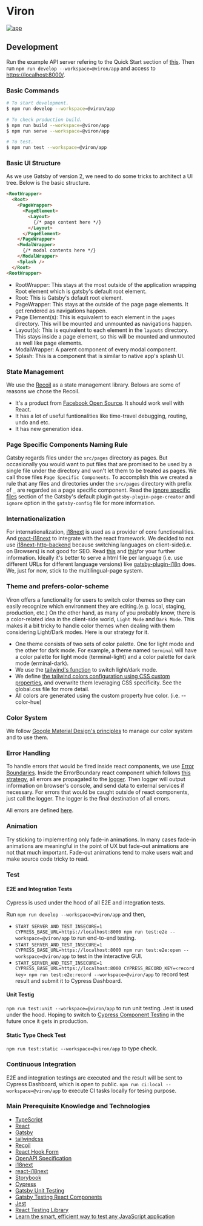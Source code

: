 # Viron

[![app](https://img.shields.io/endpoint?url=https://dashboard.cypress.io/badge/simple/s6jfta&style=for-the-badge&logo=cypress)](https://dashboard.cypress.io/projects/s6jfta/runs)

## Development

Run the example API server refering to the Quick Start section of [this](../../example/nodejs/README.md).
Then run `npm run develop --workspace=@viron/app` and access to [https://localhost:8000/](https://localhost:8000/).

### Basic Commands

```sh
# To start development.
$ npm run develop --workspace=@viron/app

# To check production build.
$ npm run build --workspace=@viron/app
$ npm run serve --workspace=@viron/app

# To test.
$ npm run test --workspace=@viron/app
```

### Basic UI Structure
As we use Gatsby of version 2, we need to do some tricks to architect a UI tree. Below is the basic structure.

```html
<RootWrapper>
  <Root>
    <PageWrapper>
      <PageElement>
        <Layout>
          {/* page content here */}
        </Layout>
      </PageElement>
    </PageWrapper>
    <ModalWrapper>
      {/* modal contents here */}
    </ModalWrapper>
    <Splash />
  </Root>
<RootWrapper>
```

- RootWrapper: This stays at the most outside of the application wrapping Root element which is gatsby's default root element.
- Root: This is Gatsby's default root element.
- PageWrapper: This stays at the outside of the page page elements. It get rendered as navigations happen.
- Page Element(s): This is equivalent to each element in the `pages` directory. This will be mounted and unmounted as navigations happen.
- Layout(s): This is equivalent to each element in the `layouts` directory. This stays inside a page element, so this will be mounted and unmouted as well like page elements.
- ModalWrapper: A parent component of every modal component.
- Splash: This is a component that is similar to native app's splash UI.

### State Management

We use the [Recoil](https://recoiljs.org/) as a state management library. Belows are some of reasons we chose the Recoil.
- It's a product from [Facebook Open Source](https://opensource.facebook.com/). It should work well with React.
- It has a lot of useful funtionalities like time-travel debugging, routing, undo and etc.
- It has new generation idea.

### Page Specific Components Naming Rule

Gatsby regards files under the `src/pages` directory as pages. But occasionally you would want to put files that are promised to be used by a single file under the directory and won't let them to be treated as pages. We call those files `Page Specific Components`.
To accomplish this we created a rule that any files and directories under the `src/pages` directory with prefix of `_` are regarded as a page specific component. Read the [ignore specific files](https://www.gatsbyjs.com/plugins/gatsby-plugin-page-creator/?=#ignoring-specific-files) section of the Gatsby's default plugin `gatsby-plugin-page-creator` and `ignore` option in the `gatsby-config` file for more information.

### Internationalization

For internationalization, [i18next](https://www.i18next.com/) is used as a provider of core functionalities. And [react-i18next](https://react.i18next.com/) to integrate with the react framework.
We decided to not use [i18next-http-backend](https://github.com/i18next/i18next-http-backend) because switching languages on client-side(i.e. on Browsers) is not good for SEO. Read [this](https://developers.google.com/search/docs/advanced/crawling/managing-multi-regional-sites?hl=en&ref_topic=2370587&visit_id=637521501660173954-3611086595&rd=1) and [this](https://itnext.io/techniques-approaches-for-multi-language-gatsby-apps-8ba13ff433c5)for your further information.
Ideally it's better to serve a html file per language (i.e. use different URLs for different language versions) like [gatsby-plugin-i18n](https://github.com/angeloocana/gatsby-plugin-i18n) does. We, just for now, stick to the multilingual-page system.

### Theme and prefers-color-scheme
Viron offers a functionality for users to switch color themes so they can easily recognize which environment they are editing.(e.g. local, staging, production, etc.) On the other hand, as many of you probably know, there is a color-related idea in the client-side world, `Light Mode` and `Dark Mode`. This makes it a bit tricky to handle color themes when dealing with them considering Light/Dark modes. Here is our strategy for it.

- One theme consists of two sets of color palette. One for light mode and the other for dark mode. For example, a theme named `terminal` will have a color palette for light mode (terminal-light) and a color palette for dark mode (erminal-dark).
- We use the [tailwind's function](https://tailwindcss.com/docs/dark-mode) to switch light/dark mode.
- We define [the tailwind colors configuration using CSS custom properties](https://tailwindcss.com/docs/customizing-colors#naming-your-colors), and overwrite them leveraging CSS specificity. See the global.css file for more detail.
- All colors are generated using the custom property hue color. (i.e. --color-hue)

### Color System
We follow [Google Material Design's principles](https://material.io/design/color/dark-theme.html) to manage our color system and to use them.

### Error Handling
To handle errors that would be fired inside react components, we use [Error Boundaries](https://reactjs.org/docs/error-boundaries.html). Inside the ErrorBoundary react component which follows [this strategy](https://dev.to/dinhhuyams/react-error-boundary-surviving-through-pandemic-2pl9), all errors are propagated to the [logger](./src/utils/logger/index.ts). Then logger will output information on browser's console, and send data to external services if necessary. For errors that would be caught outside of react components, just call the logger. The logger is the final destination of all errors.

All errors are defined [here](./src/errors/index.ts).

### Animation
Try sticking to implementing only fade-in animations. In many cases fade-in animations are meaningful in the point of UX but fade-out animations are not that much important. Fade-out animations tend to make users wait and make source code tricky to read.

### Test

#### E2E and Integration Tests
Cypress is used under the hood of all E2E and integration tests.

Run `npm run develop --workspace=@viron/app` and then,
- `START_SERVER_AND_TEST_INSECURE=1 CYPRESS_BASE_URL=https://localhost:8000 npm run test:e2e --workspace=@viron/app` to run end-to-end testing.
- `START_SERVER_AND_TEST_INSECURE=1 CYPRESS_BASE_URL=https://localhost:8000 npm run test:e2e:open --workspace=@viron/app` to test in the interactive GUI.
- `START_SERVER_AND_TEST_INSECURE=1 CYPRESS_BASE_URL=https://localhost:8000 CYPRESS_RECORD_KEY=<record key> npm run test:e2e:record --workspace=@viron/app` to record test result and submit it to Cypress Dashboard.

#### Unit Testig
`npm run test:unit --workspace=@viron/app` to run unit testing. Jest is used under the hood.
Hoping to switch to [Cypress Component Testing](https://docs.cypress.io/guides/component-testing/introduction#What-is-Component-Testing) in the future once it gets in production.

#### Static Type Check Test
`npm run test:static --workspace=@viron/app` to type check.

### Continuous Integration
E2E and integration testings are executed and the result will be sent to Cypress Dashboard, which is open to public.
`npm run ci:local --workspace=@viron/app` to execute CI tasks locally for tesing purpose.

### Main Prerequisite Knowledge and Technologies
- [TypeScript](https://www.typescriptlang.org/)
- [React](https://reactjs.org/)
- [Gatsby](https://www.gatsbyjs.com/)
- [tailwindcss](https://tailwindcss.com/)
- [Recoil](https://recoiljs.org/)
- [React Hook Form](https://react-hook-form.com/)
- [OpenAPI Specification](https://swagger.io/specification/)
- [i18next](https://www.i18next.com/)
- [react-i18next](https://react.i18next.com/)
- [Storybook](https://storybook.js.org/)
- [Cypress](https://www.cypress.io/)
- [Gatsby Unit Testing](https://www.gatsbyjs.com/docs/how-to/testing/unit-testing/)
- [Gatsby Testing React Components ](https://www.gatsbyjs.com/docs/how-to/testing/testing-react-components/)
- [Jest](https://jestjs.io/)
- [React Testing Library](https://testing-library.com/docs/react-testing-library/intro)
- [Learn the smart, efficient way to test any JavaScript application](https://testingjavascript.com/)
